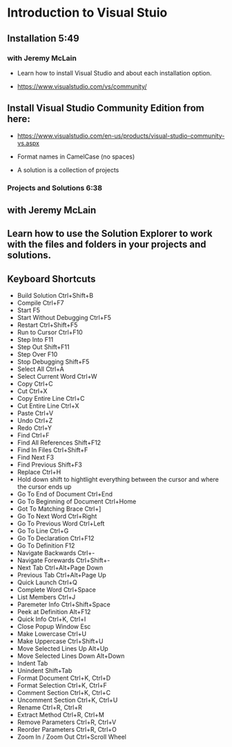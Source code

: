 # Introduction to Visual Stuio

## Installation 5:49
### with Jeremy McLain

* Learn how to install Visual Studio and about each installation option.

* https://www.visualstudio.com/vs/community/

## Install Visual Studio Community Edition from here:
* https://www.visualstudio.com/en-us/products/visual-studio-community-vs.aspx

* Format names in CamelCase (no spaces)
* A solution is a collection of projects

### Projects and Solutions 6:38
## with Jeremy McLain

## Learn how to use the Solution Explorer to work with the files and folders in your projects and solutions.

## Keyboard Shortcuts

* Build Solution	Ctrl+Shift+B
* Compile	Ctrl+F7
* Start	F5
* Start Without Debugging	Ctrl+F5
* Restart	Ctrl+Shift+F5
* Run to Cursor	Ctrl+F10
* Step Into	F11
* Step Out	Shift+F11
* Step Over	F10
* Stop Debugging	Shift+F5
* Select All	Ctrl+A
* Select Current Word	Ctrl+W
* Copy	Ctrl+C
* Cut	Ctrl+X
* Copy Entire Line	Ctrl+C
* Cut Entire Line	Ctrl+X
* Paste	Ctrl+V
* Undo	Ctrl+Z
* Redo	Ctrl+Y
* Find	Ctrl+F
* Find All References	Shift+F12
* Find In Files	Ctrl+Shift+F
* Find Next	F3
* Find Previous	Shift+F3
* Replace	Ctrl+H
* Hold down shift to hightlight everything between the cursor and where the cursor ends up
* Go To End of Document	Ctrl+End
* Go To Beginning of Document	Ctrl+Home
* Got To Matching Brace	Ctrl+]
* Go To Next Word	Ctrl+Right
* Go To Previous Word	Ctrl+Left
* Go To Line	Ctrl+G
* Go To Declaration	Ctrl+F12
* Go To Definition	F12
* Navigate Backwards	Ctrl+-
* Navigate Forewards	Ctrl+Shift+-
* Next Tab	Ctrl+Alt+Page Down
* Previous Tab	Ctrl+Alt+Page Up
* Quick Launch	Ctrl+Q
* Complete Word	Ctrl+Space
* List Members	Ctrl+J
* Paremeter Info	Ctrl+Shift+Space
* Peek at Definition	Alt+F12
* Quick Info	Ctrl+K, Ctrl+I
* Close Popup Window	Esc
* Make Lowercase	Ctrl+U
* Make Uppercase	Ctrl+Shift+U
* Move Selected Lines Up	Alt+Up
* Move Selected Lines Down	Alt+Down
* Indent	Tab
* Unindent	Shift+Tab
* Format Document	Ctrl+K, Ctrl+D
* Format Selection	Ctrl+K, Ctrl+F
* Comment Section	Ctrl+K, Ctrl+C
* Uncomment Section	Ctrl+K, Ctrl+U
* Rename	Ctrl+R, Ctrl+R
* Extract Method	Ctrl+R, Ctrl+M
* Remove Parameters	Ctrl+R, Ctrl+V
* Reorder Parameters	Ctrl+R, Ctrl+O
* Zoom In / Zoom Out	Ctrl+Scroll Wheel
